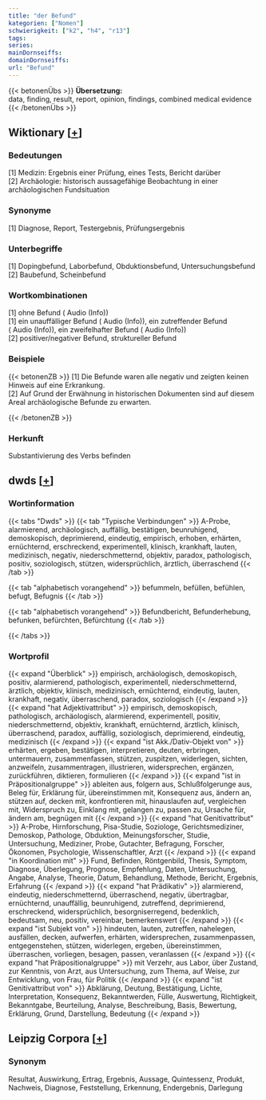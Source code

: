 ```yaml
---
title: "der Befund"
kategorien: ["Nomen"]
schwierigkeit: ["k2", "h4", "r13"]
tags:
series:
mainDornseiffs:
domainDornseiffs:
url: "Befund"
---
```


{{< betonenÜbs >}}
**Übersetzung:**  
data, finding, result, report, opinion, findings, combined medical evidence  
{{< /betonenÜbs >}}

## Wiktionary [[+](https://de.wiktionary.org/wiki/Befund)]

### Bedeutungen
[1] Medizin: Ergebnis einer Prüfung, eines Tests, Bericht darüber  
[2] Archäologie: historisch aussagefähige Beobachtung in einer archäologischen Fundsituation  

### Synonyme
[1] Diagnose, Report, Testergebnis, Prüfungsergebnis  

### Unterbegriffe
[1] Dopingbefund, Laborbefund, Obduktionsbefund, Untersuchungsbefund  
[2] Baubefund, Scheinbefund  

### Wortkombinationen
[1] ohne Befund ( Audio (Info))  
[1] ein unauffälliger Befund ( Audio (Info)), ein zutreffender Befund ( Audio (Info)), ein zweifelhafter Befund ( Audio (Info))  
[2] positiver/negativer Befund, struktureller Befund  

### Beispiele
{{< betonenZB >}}
[1] Die Befunde waren alle negativ und zeigten keinen Hinweis auf eine Erkrankung.  
[2] Auf Grund der Erwähnung in historischen Dokumenten sind auf diesem Areal archäologische Befunde zu erwarten.  

{{< /betonenZB >}}
### Herkunft
Substantivierung des Verbs befinden  



## dwds [[+](https://www.dwds.de/wb/Befund)]

### Wortinformation
{{< tabs "Dwds" >}}
{{< tab "Typische Verbindungen" >}}
A-Probe, alarmierend, archäologisch, auffällig, bestätigen, beunruhigend, demoskopisch, deprimierend, eindeutig, empirisch, erhoben, erhärten, ernüchternd, erschreckend, experimentell, klinisch, krankhaft, lauten, medizinisch, negativ, niederschmetternd, objektiv, paradox, pathologisch, positiv, soziologisch, stützen, widersprüchlich, ärztlich, überraschend
{{< /tab >}}

{{< tab "alphabetisch vorangehend" >}}
befummeln, befüllen, befühlen, befugt, Befugnis
{{< /tab >}}

{{< tab "alphabetisch vorangehend" >}}
Befundbericht, Befunderhebung, befunken, befürchten, Befürchtung
{{< /tab >}}

{{< /tabs >}}

### Wortprofil
{{< expand "Überblick" >}} empirisch, archäologisch, demoskopisch, positiv, alarmierend, pathologisch, experimentell, niederschmetternd, ärztlich, objektiv, klinisch, medizinisch, ernüchternd, eindeutig, lauten, krankhaft, negativ, überraschend, paradox, soziologisch {{< /expand >}}
{{< expand "hat Adjektivattribut" >}} empirisch, demoskopisch, pathologisch, archäologisch, alarmierend, experimentell, positiv, niederschmetternd, objektiv, krankhaft, ernüchternd, ärztlich, klinisch, überraschend, paradox, auffällig, soziologisch, deprimierend, eindeutig, medizinisch {{< /expand >}}
{{< expand "ist Akk./Dativ-Objekt von" >}} erhärten, ergeben, bestätigen, interpretieren, deuten, erbringen, untermauern, zusammenfassen, stützen, zuspitzen, widerlegen, sichten, anzweifeln, zusammentragen, illustrieren, widersprechen, ergänzen, zurückführen, diktieren, formulieren {{< /expand >}}
{{< expand "ist in Präpositionalgruppe" >}} ableiten aus, folgern aus, Schlußfolgerunge aus, Beleg für, Erklärung für, übereinstimmen mit, Konsequenz aus, ändern an, stützen auf, decken mit, konfrontieren mit, hinauslaufen auf, vergleichen mit, Widerspruch zu, Einklang mit, gelangen zu, passen zu, Ursache für, ändern am, begnügen mit {{< /expand >}}
{{< expand "hat Genitivattribut" >}} A-Probe, Hirnforschung, Pisa-Studie, Soziologe, Gerichtsmediziner, Demoskop, Pathologe, Obduktion, Meinungsforscher, Studie, Untersuchung, Mediziner, Probe, Gutachter, Befragung, Forscher, Ökonomen, Psychologie, Wissenschaftler, Arzt {{< /expand >}}
{{< expand "in Koordination mit" >}} Fund, Befinden, Röntgenbild, Thesis, Symptom, Diagnose, Überlegung, Prognose, Empfehlung, Daten, Untersuchung, Angabe, Analyse, Theorie, Datum, Behandlung, Methode, Bericht, Ergebnis, Erfahrung {{< /expand >}}
{{< expand "hat Prädikativ" >}} alarmierend, eindeutig, niederschmetternd, überraschend, negativ, übertragbar, ernüchternd, unauffällig, beunruhigend, zutreffend, deprimierend, erschreckend, widersprüchlich, besorgniserregend, bedenklich, bedeutsam, neu, positiv, vereinbar, bemerkenswert {{< /expand >}}
{{< expand "ist Subjekt von" >}} hindeuten, lauten, zutreffen, nahelegen, ausfällen, decken, aufwerfen, erhärten, widersprechen, zusammenpassen, entgegenstehen, stützen, widerlegen, ergeben, übereinstimmen, überraschen, vorliegen, besagen, passen, veranlassen {{< /expand >}}
{{< expand "hat Präpositionalgruppe" >}} mit Verzehr, aus Labor, über Zustand, zur Kenntnis, von Arzt, aus Untersuchung, zum Thema, auf Weise, zur Entwicklung, von Frau, für Politik {{< /expand >}}
{{< expand "ist Genitivattribut von" >}} Abklärung, Deutung, Bestätigung, Lichte, Interpretation, Konsequenz, Bekanntwerden, Fülle, Auswertung, Richtigkeit, Bekanntgabe, Beurteilung, Analyse, Beschreibung, Basis, Bewertung, Erklärung, Grund, Darstellung, Bedeutung {{< /expand >}}

## Leipzig Corpora [[+](https://corpora.uni-leipzig.de/en/res?word=Befund&corpusId=deu_newscrawl-public_2018)]


### Synonym
Resultat, Auswirkung, Ertrag, Ergebnis, Aussage, Quintessenz, Produkt, Nachweis, Diagnose, Feststellung, Erkennung, Endergebnis, Darlegung


